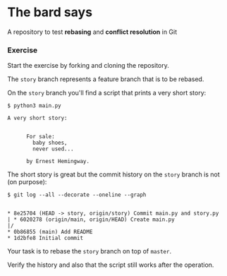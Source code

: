 # The bard says

A repository to test **rebasing** and **conflict resolution** in Git

### Exercise

Start the exercise by forking and cloning the repository.

The `story` branch represents a feature branch that is to be rebased.

On the `story` branch you'll find a script that prints a very short story:

```shell
$ python3 main.py

A very short story:


      For sale:
        baby shoes,
        never used...

      by Ernest Hemingway.
```

The short story is great but the
commit history on
the `story` branch is not (on purpose):

```shell
$ git log --all --decorate --oneline --graph


* 8e25704 (HEAD -> story, origin/story) Commit main.py and story.py
| * 6020278 (origin/main, origin/HEAD) Create main.py
|/  
* 0b86855 (main) Add README
* 1d2bfe8 Initial commit

```

Your task is to rebase the `story` branch on top
of `master`.

Verify the history and also that the script still works after the operation.

